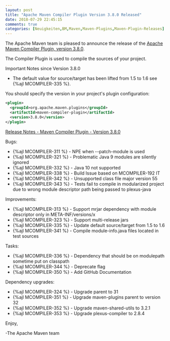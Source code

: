 ```yaml
---
layout: post
title: "Apache Maven Compiler Plugin Version 3.8.0 Released"
date: 2018-07-29 22:45:15
comments: true
categories: [Neuigkeiten,BM,Maven,Maven-Plugins,Maven-Plugin-Releases]
---
```

The Apache Maven team is pleased to announce the release of the 
[Apache Maven Compiler Plugin, version 3.8.0](http://maven.apache.org/plugins/maven-compiler-plugin/).

The Compiler Plugin is used to compile the sources of your project. 

Important Notes since Version 3.8.0

 * The default value for source/target has been lifted 
   from 1.5 to 1.6 see {%ajl MCOMPILER-335 %}.


You should specify the version in your project's plugin configuration:

``` xml
<plugin>
  <groupId>org.apache.maven.plugins</groupId>
  <artifactId>maven-compiler-plugin</artifactId>
  <version>3.8.0</version>
</plugin>
```

<!-- more -->

[Release Notes - Maven Compiler Plugin - Version 3.8.0](https://issues.apache.org/jira/secure/ReleaseNote.jspa?projectId=12317225&version=12341563)


Bugs:

 * {%ajl MCOMPILER-311 %} - NPE when --patch-module is used
 * {%ajl MCOMPILER-321 %} - Problematic Java 9 modules are silently ignored
 * {%ajl MCOMPILER-332 %} - Java 10 not supported
 * {%ajl MCOMPILER-338 %} - Build Issue based on MCOMPILER-192 IT
 * {%ajl MCOMPILER-342 %} - Unsupported class file major version 55
 * {%ajl MCOMPILER-343 %} - Tests fail to compile in modularized project due to wrong module descriptor path being passed to plexus-java

Improvements:

 * {%ajl MCOMPILER-313 %} - Support mrjar dependency with module descriptor only in META-INF/versions/x
 * {%ajl MCOMPILER-323 %} - Support multi-release jars
 * {%ajl MCOMPILER-335 %} - Update default source/target from 1.5 to 1.6
 * {%ajl MCOMPILER-341 %} - Compile module-info.java files located in test sources

Tasks:

 * {%ajl MCOMPILER-336 %} - Dependency that should be on modulepath sometime put on classpath
 * {%ajl MCOMPILER-344 %} - Deprecate <optimize> flag
 * {%ajl MCOMPILER-350 %} - Add GitHub Documentation

Dependency upgrades:

 * {%ajl MCOMPILER-324 %} - Upgrade parent to 31
 * {%ajl MCOMPILER-351 %} - Upgrade maven-plugins parent to version 32
 * {%ajl MCOMPILER-352 %} - Upgrade maven-shared-utils to 3.2.1
 * {%ajl MCOMPILER-353 %} - Upgrade plexus-compiler to 2.8.4

Enjoy,

-The Apache Maven team
